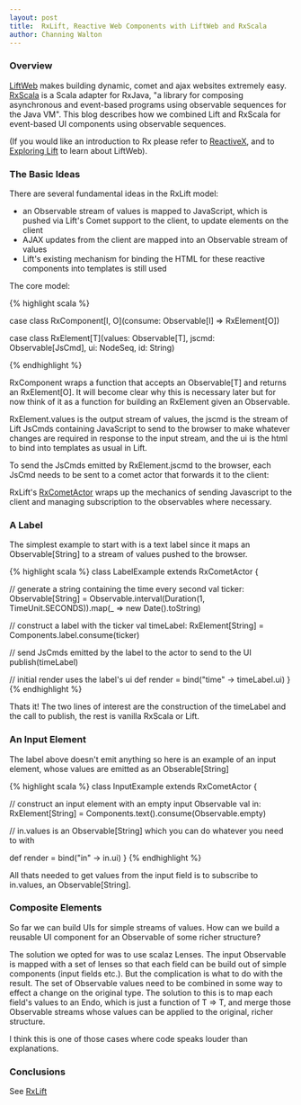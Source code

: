 ```yaml
---
layout: post
title:  RxLift, Reactive Web Components with LiftWeb and RxScala
author: Channing Walton
---
```


### Overview

[LiftWeb](http://liftweb.net) makes building dynamic, comet and ajax websites extremely easy. [RxScala](http://reactivex.io/rxscala/) is a Scala adapter for RxJava, "a library for composing asynchronous and event-based programs using observable sequences for the Java VM". This blog describes how we combined Lift and RxScala for event-based UI components using observable sequences.

 <!-- break -->

(If you would like an introduction to Rx please refer to [ReactiveX](http://reactivex.io), and to [Exploring Lift](http://exploring.liftweb.net/master/index.html) to learn about LiftWeb).

### The Basic Ideas

There are several fundamental ideas in the RxLift model: 

* an Observable stream of values is mapped to JavaScript, which is pushed via Lift's Comet support to the client, to update elements on the client
* AJAX updates from the client are mapped into an Observable stream of values
* Lift's existing mechanism for binding the HTML for these reactive components into templates is still used

The core model:

{% highlight scala %}

case class RxComponent[I, O](consume: Observable[I] ⇒ RxElement[O])

case class RxElement[T](values: Observable[T], jscmd: Observable[JsCmd], ui: NodeSeq, id: String)

{% endhighlight %}

RxComponent wraps a function that accepts an Observable[T] and returns an RxElement[O]. It will become clear why this is necessary later but for now think of it as a function for building an RxElement given an Observable.

RxElement.values is the output stream of values, the jscmd is the stream of Lift JsCmds containing JavaScript to send to the browser to make whatever changes are required in response to the input stream, and the ui is the html to bind into templates as usual in Lift.

To send the JsCmds emitted by RxElement.jscmd to the browser, each JsCmd needs to be sent to a comet actor that forwards it to the client:

RxLift's [RxCometActor](https://github.com/channingwalton/rxlift/blob/master/core/src/main/scala/com/casualmiracles/rxlift/RxCometActor.scala) wraps up the mechanics of sending Javascript to the client and managing subscription to the observables where necessary.

### A Label

The simplest example to start with is a text label since it maps an Observable[String] to a stream of values pushed to the browser.

{% highlight scala %}
class LabelExample extends RxCometActor {

  // generate a string containing the time every second
  val ticker: Observable[String] = 
    Observable.interval(Duration(1, TimeUnit.SECONDS)).map(_ ⇒ new Date().toString)

  // construct a label with the ticker
  val timeLabel: RxElement[String] = Components.label.consume(ticker)

  // send JsCmds emitted by the label to the actor to send to the UI
  publish(timeLabel)

  // initial render uses the label's ui
  def render = bind("time" -> timeLabel.ui)
}
{% endhighlight %}

Thats it! The two lines of interest are the construction of the timeLabel and the call to publish, the rest is vanilla RxScala or Lift.

### An Input Element

The label above doesn't emit anything so here is an example of an input element, whose values are emitted as an Obserable[String]

{% highlight scala %}
class InputExample extends RxCometActor {

  // construct an input element with an empty input Observable
  val in: RxElement[String] = Components.text().consume(Observable.empty)

  // in.values is an Observable[String] which you can do whatever you need to with

  def render = bind("in" -> in.ui)
}
{% endhighlight %}

All thats needed to get values from the input field is to subscribe to in.values, an Observable[String].

### Composite Elements

So far we can build UIs for simple streams of values. How can we build a reusable UI component for an Observable of some richer structure?

The solution we opted for was to use scalaz Lenses. The input Observable is mapped with a set of lenses so that each field can be build out of simple components (input fields etc.). But the complication is what to do with the result. The set of Observable values need to be combined in some way to effect a change on the original type. The solution to this is to map each field's values to an Endo, which is just a function of T => T, and merge those Observable streams whose values can be applied to the original, richer structure.

I think this is one of those cases where code speaks louder than explanations.

### Conclusions


See [RxLift](https://github.com/channingwalton/rxlift)
